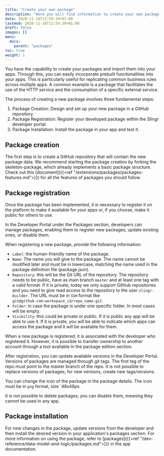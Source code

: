 ```yaml
---
title: "Create your own package"
description: "Here you will find information to create your own package."
date: 2020-11-16T13:59:39+01:00
lastmod: 2020-11-16T13:59:39+01:00
draft: false
images: []
menu:
  docs:
    parent: "packages"
toc: true
weight: 1
---
```


You have the capability to create your packages and import them into your apps. Through this, you can easily incorporate prebuilt functionalities into your apps. This is particularly useful for replicating common business rules across multiple apps. A common example is a package that facilitates the use of the HTTP service and the consumption of a specific external service.

The process of creating a new package involves three fundamental steps:

1. Package Creation: Design and set up your new package in a GitHub repository.
2. Package Registration: Register your developed package within the Slingr developer portal.
3. Package Installation: Install the package in your app and test it.

## Package creation

The first step is to create a GitHub repository that will contain the new package data. We recommend starting the package creation by forking the skeleton-package,
which already implements a basic package structure. Check out this [document]({{<ref "/extensions/packages/packages-features.md">}}) for all the features of packages you should follow.

## Package registration

Once the package has been implemented, it is necessary to register it on the platform to make it available for your apps or, if you choose, make it public for others to use.

In the Developer Portal under the Packages section, developers can manage packages, enabling them to register new packages, update existing ones, or disable them.

When registering a new package, provide the following information:

- `Label`: the human-friendly name of the package.
- `Name`:  The name you will give to the package. The name cannot be modified later and must be in lowercase, matching the name used in the package definition file (package.json).
- `Repository`: this will be the Git URL of the repository. The repository needs to be public, have as main branch `master` and at least one tag with a valid format. If it is private, today
  we only support GitHub repositories and you need to give read access to the repository to the user `slingr-builder`.
  The URL must be in `SSH` format like `git@github.com:workspace_id/repo_name.git`.
- `Folder`: in case the package is under one specific folder. In most cases will be empty.
- `Visibility`: this could be private or public. If it is public any app will be able to use it. If it is private, you
  will be able to indicate which apps can access the package and it will be available for them.

When a new package is registered, it is associated with the developer who registered it. However, it is possible to transfer ownership to another account through a tool available in the package edition section.

After registration, you can update available versions in the Developer Portal. Versions of packages are managed through git tags. The first tag of the repo must point to the master branch of the repo.
It is not possible to replace versions of packages; for new versions, create new tags/versions.

You can change the icon of the package in the package details. The icon must be in `png` format, size `48x48px.

It is not possible to delete packages; you can disable them, meaning they cannot be used in any app.
## Package installation

For new changes in the package, update versions from the developer and then install the desired version in your application's packages section. For more information on using the package, refer to [packages]({{<ref "/dev-reference/data-model-and-logic/packages.md">}}) in the app documentation.
